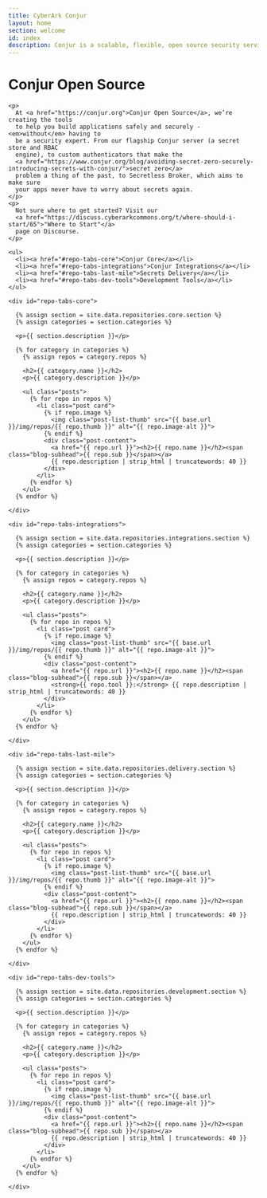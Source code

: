 ```yaml
---
title: CyberArk Conjur
layout: home
section: welcome
id: index
description: Conjur is a scalable, flexible, open source security service that stores secrets, provides machine identity based authorization, and more.
---
```




<div class="container">
  <div class="landing-page-header">
    <h1>Conjur Open Source</h1>

    <p>
      At <a href="https://conjur.org">Conjur Open Source</a>, we’re creating the tools
      to help you build applications safely and securely - <em>without</em> having to
      be a security expert. From our flagship Conjur server (a secret store and RBAC
      engine), to custom authenticators that make the
      <a href="https://www.conjur.org/blog/avoiding-secret-zero-securely-introducing-secrets-with-conjur/">secret zero</a>
      problem a thing of the past, to Secretless Broker, which aims to make sure
      your apps never have to worry about secrets again.
    </p>
    <p>
      Not sure where to get started? Visit our
      <a href="https://discuss.cyberarkcommons.org/t/where-should-i-start/65">"Where to Start"</a>
      page on Discourse.
    </p>
  </div>

  <div id="repo-tabs">

    <ul>
      <li><a href="#repo-tabs-core">Conjur Core</a></li>
      <li><a href="#repo-tabs-integrations">Conjur Integrations</a></li>
      <li><a href="#repo-tabs-last-mile">Secrets Delivery</a></li>
      <li><a href="#repo-tabs-dev-tools">Development Tools</a></li>
    </ul>

    <div id="repo-tabs-core">

      {% assign section = site.data.repositories.core.section %}
      {% assign categories = section.categories %}

      <p>{{ section.description }}</p>

      {% for category in categories %}
        {% assign repos = category.repos %}

        <h2>{{ category.name }}</h2>
        <p>{{ category.description }}</p>

        <ul class="posts">
          {% for repo in repos %}
            <li class="post card">
              {% if repo.image %}
                <img class="post-list-thumb" src="{{ base.url }}/img/repos/{{ repo.thumb }}" alt="{{ repo.image-alt }}">
              {% endif %}
              <div class="post-content">
                <a href="{{ repo.url }}"><h2>{{ repo.name }}</h2><span class="blog-subhead">{{ repo.sub }}</span></a>
                {{ repo.description | strip_html | truncatewords: 40 }}
              </div>
            </li>
          {% endfor %}
        </ul>
      {% endfor %}

    </div>

    <div id="repo-tabs-integrations">

      {% assign section = site.data.repositories.integrations.section %}
      {% assign categories = section.categories %}

      <p>{{ section.description }}</p>

      {% for category in categories %}
        {% assign repos = category.repos %}

        <h2>{{ category.name }}</h2>
        <p>{{ category.description }}</p>

        <ul class="posts">
          {% for repo in repos %}
            <li class="post card">
              {% if repo.image %}
                <img class="post-list-thumb" src="{{ base.url }}/img/repos/{{ repo.thumb }}" alt="{{ repo.image-alt }}">
              {% endif %}
              <div class="post-content">
                <a href="{{ repo.url }}"><h2>{{ repo.name }}</h2><span class="blog-subhead">{{ repo.sub }}</span></a>
                <strong>{{ repo.tool }}:</strong> {{ repo.description | strip_html | truncatewords: 40 }}
              </div>
            </li>
          {% endfor %}
        </ul>
      {% endfor %}

    </div>

    <div id="repo-tabs-last-mile">

      {% assign section = site.data.repositories.delivery.section %}
      {% assign categories = section.categories %}

      <p>{{ section.description }}</p>

      {% for category in categories %}
        {% assign repos = category.repos %}

        <h2>{{ category.name }}</h2>
        <p>{{ category.description }}</p>

        <ul class="posts">
          {% for repo in repos %}
            <li class="post card">
              {% if repo.image %}
                <img class="post-list-thumb" src="{{ base.url }}/img/repos/{{ repo.thumb }}" alt="{{ repo.image-alt }}">
              {% endif %}
              <div class="post-content">
                <a href="{{ repo.url }}"><h2>{{ repo.name }}</h2><span class="blog-subhead">{{ repo.sub }}</span></a>
                {{ repo.description | strip_html | truncatewords: 40 }}
              </div>
            </li>
          {% endfor %}
        </ul>
      {% endfor %}

    </div>

    <div id="repo-tabs-dev-tools">

      {% assign section = site.data.repositories.development.section %}
      {% assign categories = section.categories %}

      <p>{{ section.description }}</p>

      {% for category in categories %}
        {% assign repos = category.repos %}

        <h2>{{ category.name }}</h2>
        <p>{{ category.description }}</p>

        <ul class="posts">
          {% for repo in repos %}
            <li class="post card">
              {% if repo.image %}
                <img class="post-list-thumb" src="{{ base.url }}/img/repos/{{ repo.thumb }}" alt="{{ repo.image-alt }}">
              {% endif %}
              <div class="post-content">
                <a href="{{ repo.url }}"><h2>{{ repo.name }}</h2><span class="blog-subhead">{{ repo.sub }}</span></a>
                {{ repo.description | strip_html | truncatewords: 40 }}
              </div>
            </li>
          {% endfor %}
        </ul>
      {% endfor %}

    </div>

  </div>
</div>

<script>
  $( function() {
    $( "#repo-tabs" ).tabs();
  } );
</script>

